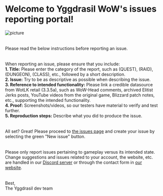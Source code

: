 # Welcome to Yggdrasil WoW's issues reporting portal!

![picture](https://yggdrasilwow.com/resources/BannerLogo.png)
<br><br><br>
Please read the below instructions before reporting an issue. 
<br><br><br>
When reporting an issue, please ensure that you include:  
**1. Title:** Please enter the category of the report, such as (QUEST), (RAID), (DUNGEON), (CLASS), etc., followed by a short description.  
**2. Issue:** Try to be as descriptive as possible when describing the issue.  
**3. Reference to intended functionality:** Please link a credible datasource from WotLK retail (3.3.5a), such as WoW-Head comments, archived Elitist Jerks posts, YouTube videos from the original game, Blizzard patch notes, etc., supporting the intended functionality.  
**4. Proof:** Screenshots/videos, so our testers have material to verify and test further.  
**5. Reproduction steps:** Describe what you did to produce the issue.  
<br><br>
All set? Great! Please proceed to [the issues page](https://github.com/Yggdrasil-WoW/Yggdrasil-WoW/issues) and create your issue by selecting the green "New issue" button.
<br><br><br>
Please only report issues pertaining to gameplay versus its intended state. Change suggestions and issues related to your account, the website, etc. are handled in our [Discord server](https://discord.gg/PCcCWFBdTQ) or through the contact form in [our website](https://yggdrasilwow.com/page/contact).
<br><br><br>
Best,  
The Yggdrasil dev team
